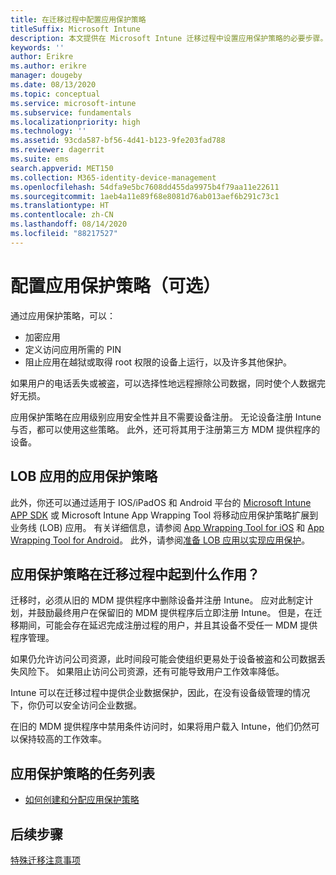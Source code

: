 ```yaml
---
title: 在迁移过程中配置应用保护策略
titleSuffix: Microsoft Intune
description: 本文提供在 Microsoft Intune 迁移过程中设置应用保护策略的必要步骤。
keywords: ''
author: Erikre
ms.author: erikre
manager: dougeby
ms.date: 08/13/2020
ms.topic: conceptual
ms.service: microsoft-intune
ms.subservice: fundamentals
ms.localizationpriority: high
ms.technology: ''
ms.assetid: 93cda587-bf56-4d41-b123-9fe203fad788
ms.reviewer: dagerrit
ms.suite: ems
search.appverid: MET150
ms.collection: M365-identity-device-management
ms.openlocfilehash: 54dfa9e5bc7608dd455da9975b4f79aa11e22611
ms.sourcegitcommit: 1aeb4a11e89f68e8081d76ab013aef6b291c73c1
ms.translationtype: HT
ms.contentlocale: zh-CN
ms.lasthandoff: 08/14/2020
ms.locfileid: "88217527"
---
```

# <a name="configure-app-protection-policies-optional"></a>配置应用保护策略（可选）


通过应用保护策略，可以：
* 加密应用
* 定义访问应用所需的 PIN
* 阻止应用在越狱或取得 root 权限的设备上运行，以及许多其他保护。

如果用户的电话丢失或被盗，可以选择性地远程擦除公司数据，同时使个人数据完好无损。

应用保护策略在应用级别应用安全性并且不需要设备注册。 无论设备注册 Intune 与否，都可以使用这些策略。 此外，还可将其用于注册第三方 MDM 提供程序的设备。

## <a name="app-protection-policies-with-lob-apps"></a>LOB 应用的应用保护策略

此外，你还可以通过适用于 IOS/iPadOS 和 Android 平台的 [Microsoft Intune APP SDK](../developer/app-sdk-get-started.md) 或 Microsoft Intune App Wrapping Tool 将移动应用保护策略扩展到业务线 (LOB) 应用。 有关详细信息，请参阅 [App Wrapping Tool for iOS](../developer/app-wrapper-prepare-ios.md) 和 [App Wrapping Tool for Android](./../developer/app-wrapper-prepare-android.md)。 此外，请参阅[准备 LOB 应用以实现应用保护](../developer/apps-prepare-mobile-application-management.md)。

## <a name="how-do-app-protection-policies-help-during-migration"></a>应用保护策略在迁移过程中起到什么作用？

迁移时，必须从旧的 MDM 提供程序中删除设备并注册 Intune。 应对此制定计划，并鼓励最终用户在保留旧的 MDM 提供程序后立即注册 Intune。 但是，在迁移期间，可能会存在延迟完成注册过程的用户，并且其设备不受任一 MDM 提供程序管理。

如果仍允许访问公司资源，此时间段可能会使组织更易处于设备被盗和公司数据丢失风险下。 如果阻止访问公司资源，还有可能导致用户工作效率降低。

Intune 可以在迁移过程中提供企业数据保护，因此，在没有设备级管理的情况下，你仍可以安全访问企业数据。

在旧的 MDM 提供程序中禁用条件访问时，如果将用户载入 Intune，他们仍然可以保持较高的工作效率。

## <a name="task-list-for-app-protection-policies"></a>应用保护策略的任务列表

- [如何创建和分配应用保护策略](../apps/app-protection-policies.md)

## <a name="next-steps"></a>后续步骤

[特殊迁移注意事项](migration-guide-considerations.md)
